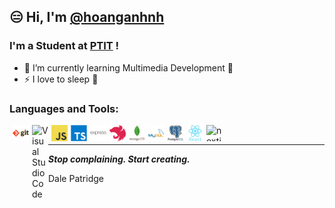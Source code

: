 ## 😑 Hi, I'm [@hoanganhnh](https://github.com/hoanganhnh)

### I'm a Student at [PTIT](https://portal.ptit.edu.vn/) !

-   🌱 I’m currently learning Multimedia Development 🚀
-   ⚡ I love to sleep 🤣


### Languages and Tools:

<img style="margin-left: 5px;" align="left" alt="Git" width="26px" src="https://raw.githubusercontent.com/github/explore/80688e429a7d4ef2fca1e82350fe8e3517d3494d/topics/git/git.png" />
<img style="margin-left: 5px;" align="left" alt="Visual Studio Code" width="26px" src="https://camo.githubusercontent.com/6db18e609151830015183afde5ebe94fbff50627fb5a3c670627f9d8026919b4/68747470733a2f2f75706c6f61642e77696b696d656469612e6f72672f77696b6970656469612f636f6d6d6f6e732f322f32642f56697375616c5f53747564696f5f436f64655f312e31385f69636f6e2e737667" />
<img style="margin-left: 5px;" align="left" style="margin-left: 5px;" align="left" alt="JavaScript" width="26px" src="https://raw.githubusercontent.com/github/explore/80688e429a7d4ef2fca1e82350fe8e3517d3494d/topics/javascript/javascript.png" />
<img style="margin-left: 5px;" align="left" src="https://raw.githubusercontent.com/devicons/devicon/master/icons/typescript/typescript-original.svg" alt="typescript" width="26" height="26"/>
<img style="margin-left: 5px;" align="left" src="https://raw.githubusercontent.com/devicons/devicon/master/icons/express/express-original-wordmark.svg" alt="express" width="26" height="26"/> 
<img style="margin-left: 5px;" align="left" src="https://raw.githubusercontent.com/devicons/devicon/master/icons/nestjs/nestjs-plain.svg" alt="nestjs" width="26" height="26"/> 
<img style="margin-left: 5px;" align="left" src="https://raw.githubusercontent.com/devicons/devicon/master/icons/mongodb/mongodb-original-wordmark.svg" alt="mongodb" width="26" height="26"/>
<img style="margin-left: 5px;" align="left" src="https://raw.githubusercontent.com/devicons/devicon/master/icons/mysql/mysql-original-wordmark.svg" alt="mysql" width="26" height="26"/>
<img style="margin-left: 5px;" align="left" src="https://raw.githubusercontent.com/devicons/devicon/master/icons/postgresql/postgresql-original-wordmark.svg" alt="postgresql" width="26" height="26"/>
<img style="margin-left: 5px;" align="left" src="https://raw.githubusercontent.com/devicons/devicon/master/icons/react/react-original-wordmark.svg" alt="react" width="26" height="26"/>
<img style="margin-left: 5px;" align="left" src="https://cdn.worldvectorlogo.com/logos/nextjs-2.svg" alt="nextjs" width="26" height="26"/>
<br/>

---
<!-- 
<details>
<summary>📊 Recent Github Activity</summary>
  <p align="center">
    <img
        align="center"
        src="https://github-readme-stats.vercel.app/api/top-langs?username=hoanganhnh&show_icons=true&locale=en&  theme=dark&langs_count=8"
        alt="nguyenhoanganh"
    />
  </p>
</details> -->


_**Stop complaining. Start creating.**_

Dale Patridge